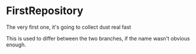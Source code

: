# FirstRepository
The very first one, it's going to collect dust real fast

This is used to differ between the two branches, if the name wasn't obvious enough.
